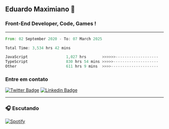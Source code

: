 ## Eduardo Maximiano 👋

### Front-End Developer, Code, Games !

---

<!--START_SECTION:waka-->

```rust
From: 02 September 2020 - To: 07 March 2025

Total Time: 3,534 hrs 42 mins

JavaScript                 1,027 hrs       >>>>>>-------------------   24.77 %
TypeScript                 830 hrs 54 mins >>>>>--------------------   20.04 %
Other                      611 hrs 9 mins  >>>>---------------------   14.74 %
```

<!--END_SECTION:waka-->

### Entre em contato

[![Twitter Badge](https://img.shields.io/badge/-@edmaxi-1ca0f1?style=flat-square&labelColor=1ca0f1&logo=twitter&logoColor=white&link=https://twitter.com/edmaxi)](https://twitter.com/edmaxi)
[![Linkedin Badge](https://img.shields.io/badge/-Eduardo_Maximiano-0077B5?style=flat-square&logo=Linkedin&logoColor=white&link=https://www.linkedin.com/in/maximiano-eduardo)](https://www.linkedin.com/in/maximiano-eduardo)

---

### 🎧 Escutando
[![Spotify](https://novatorem-sandy.vercel.app/api/spotify)](https://open.spotify.com/user/comgigo)
